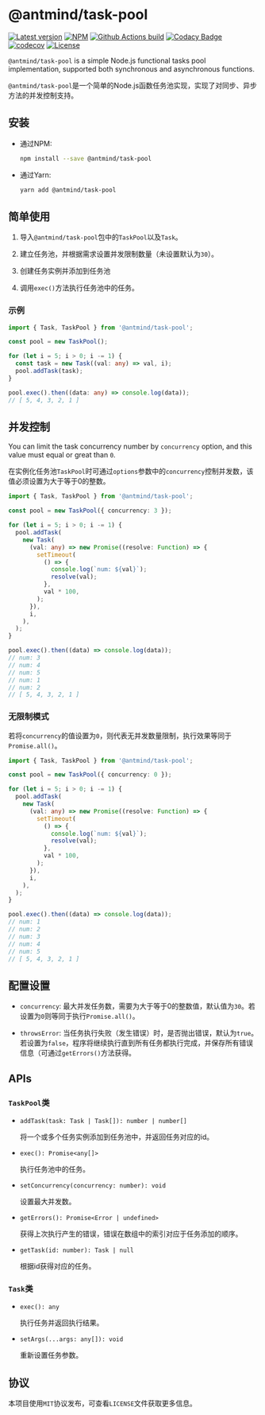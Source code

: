 # @antmind/task-pool

[![Latest version](https://img.shields.io/github/v/release/ghosind/node-task-pool?include_prereleases)](https://github.com/ghosind/node-task-pool)
[![NPM](https://img.shields.io/npm/v/@antmind/task-pool)](https://www.npmjs.com/package/@antmind/task-pool)
[![Github Actions build](https://img.shields.io/github/workflow/status/ghosind/node-task-pool/Node.js%20CI)](https://github.com/ghosind/node-task-pool)
[![Codacy Badge](https://app.codacy.com/project/badge/Grade/b00f10bfb94641eea45837c973c2f86b)](https://www.codacy.com/gh/ghosind/node-task-pool/dashboard?utm_source=github.com&amp;utm_medium=referral&amp;utm_content=ghosind/node-task-pool&amp;utm_campaign=Badge_Grade)
[![codecov](https://codecov.io/gh/ghosind/node-task-pool/branch/main/graph/badge.svg?token=UZ7SOSC9RH)](https://codecov.io/gh/ghosind/node-task-pool)
[![License](https://img.shields.io/github/license/ghosind/node-task-pool)](https://github.com/ghosind/node-task-pool)

`@antmind/task-pool` is a simple Node.js functional tasks pool implementation, supported both synchronous and asynchronous functions.

`@antmind/task-pool`是一个简单的Node.js函数任务池实现，实现了对同步、异步方法的并发控制支持。

## 安装

- 通过NPM:

  ```sh
  npm install --save @antmind/task-pool
  ```

- 通过Yarn:

  ```sh
  yarn add @antmind/task-pool
  ```

## 简单使用

1. 导入`@antmind/task-pool`包中的`TaskPool`以及`Task`。

2. 建立任务池，并根据需求设置并发限制数量（未设置默认为`30`）。

3. 创建任务实例并添加到任务池

4. 调用`exec()`方法执行任务池中的任务。

### 示例

```ts
import { Task, TaskPool } from '@antmind/task-pool';

const pool = new TaskPool();

for (let i = 5; i > 0; i -= 1) {
  const task = new Task((val: any) => val, i);
  pool.addTask(task);
}

pool.exec().then((data: any) => console.log(data));
// [ 5, 4, 3, 2, 1 ]
```

## 并发控制

You can limit the task concurrency number by `concurrency` option, and this value must equal or great than `0`.

在实例化任务池`TaskPool`时可通过`options`参数中的`concurrency`控制并发数，该值必须设置为大于等于0的整数。

```ts
import { Task, TaskPool } from '@antmind/task-pool';

const pool = new TaskPool({ concurrency: 3 });

for (let i = 5; i > 0; i -= 1) {
  pool.addTask(
    new Task(
      (val: any) => new Promise((resolve: Function) => {
        setTimeout(
          () => {
            console.log(`num: ${val}`);
            resolve(val);
          },
          val * 100,
        );
      }),
      i,
    ),
  );
}

pool.exec().then((data) => console.log(data));
// num: 3
// num: 4
// num: 5
// num: 1
// num: 2
// [ 5, 4, 3, 2, 1 ]
```

### 无限制模式

若将`concurrency`的值设置为`0`，则代表无并发数量限制，执行效果等同于`Promise.all()`。

```ts
import { Task, TaskPool } from '@antmind/task-pool';

const pool = new TaskPool({ concurrency: 0 });

for (let i = 5; i > 0; i -= 1) {
  pool.addTask(
    new Task(
      (val: any) => new Promise((resolve: Function) => {
        setTimeout(
          () => {
            console.log(`num: ${val}`);
            resolve(val);
          },
          val * 100,
        );
      }),
      i,
    ),
  );
}

pool.exec().then((data) => console.log(data));
// num: 1
// num: 2
// num: 3
// num: 4
// num: 5
// [ 5, 4, 3, 2, 1 ]
```

## 配置设置

- `concurrency`: 最大并发任务数，需要为大于等于0的整数值，默认值为`30`。若设置为`0`则等同于执行`Promise.all()`。

- `throwsError`: 当任务执行失败（发生错误）时，是否抛出错误，默认为`true`。若设置为`false`，程序将继续执行直到所有任务都执行完成，并保存所有错误信息（可通过`getErrors()`方法获得。

## APIs

### `TaskPool`类

- `addTask(task: Task | Task[]): number | number[]`

  将一个或多个任务实例添加到任务池中，并返回任务对应的id。

- `exec(): Promise<any[]>`

  执行任务池中的任务。

- `setConcurrency(concurrency: number): void`

  设置最大并发数。

- `getErrors(): Promise<Error | undefined>`

  获得上次执行产生的错误，错误在数组中的索引对应于任务添加的顺序。

- `getTask(id: number): Task | null`

  根据id获得对应的任务。

### `Task`类

- `exec(): any`

  执行任务并返回执行结果。

- `setArgs(...args: any[]): void`

  重新设置任务参数。

## 协议

本项目使用`MIT`协议发布，可查看`LICENSE`文件获取更多信息。

